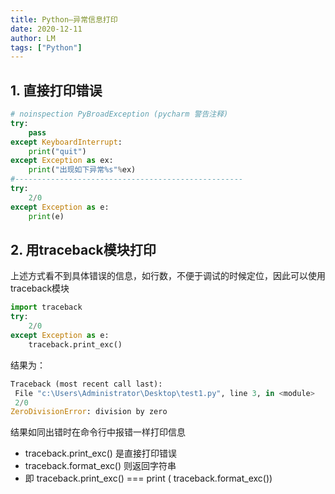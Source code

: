 ```yaml
---
title: Python—异常信息打印
date: 2020-12-11
author: LM
tags: ["Python"]
---
```


## 1. 直接打印错误

```python
# noinspection PyBroadException (pycharm 警告注释)
try:
    pass
except KeyboardInterrupt:
    print("quit") 
except Exception as ex:
    print("出现如下异常%s"%ex)
#---------------------------------------------------
try:
    2/0
except Exception as e:
    print(e)
```

## 2. 用traceback模块打印

上述方式看不到具体错误的信息，如行数，不便于调试的时候定位，因此可以使用traceback模块

```python
import traceback
try:
    2/0
except Exception as e:
    traceback.print_exc()
```

结果为：

```python
Traceback (most recent call last):
 File "c:\Users\Administrator\Desktop\test1.py", line 3, in <module>
 2/0
ZeroDivisionError: division by zero
```

结果如同出错时在命令行中报错一样打印信息

- traceback.print_exc() 是直接打印错误
- traceback.format_exc() 则返回字符串
- 即 traceback.print_exc() === print ( traceback.format_exc())
